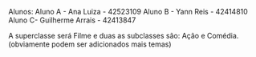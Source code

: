 Alunos:
Aluno A - Ana Luiza - 42523109
Aluno B - Yann Reis - 42414810
Aluno C- Guilherme Arrais - 42413847

A superclasse será Filme e duas as subclasses são: Ação e Comédia. (obviamente podem ser adicionados mais temas)